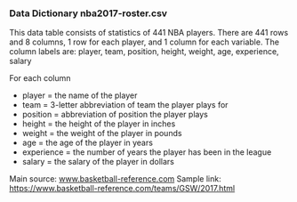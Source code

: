 ### Data Dictionary nba2017-roster.csv

This data table consists of statistics of 441 NBA players. There are 441 rows and 8 columns, 1 row for each player, and 1 column for each variable. The column labels are:
player, team, position, height, weight, age, experience, salary

For each column
 - player = the name of the player
 - team = 3-letter abbreviation of team the player plays for
 - position = abbreviation of position the player plays
 - height = the height of the player in inches
 - weight = the weight of the player in pounds
 - age = the age of the player in years
 - experience = the number of years the player has been in the league
 - salary = the salary of the player in dollars

Main source: www.basketball-reference.com
Sample link: https://www.basketball-reference.com/teams/GSW/2017.html